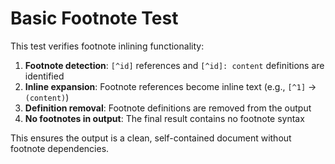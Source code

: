 # Basic Footnote Test

This test verifies footnote inlining functionality:

1. **Footnote detection**: `[^id]` references and `[^id]: content` definitions are identified
2. **Inline expansion**: Footnote references become inline text (e.g., `[^1]` → ` (content)`)
3. **Definition removal**: Footnote definitions are removed from the output
4. **No footnotes in output**: The final result contains no footnote syntax

This ensures the output is a clean, self-contained document without footnote dependencies.
